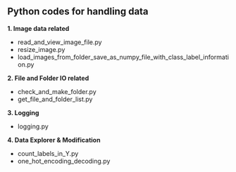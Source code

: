 
<h2>Python codes for handling data</h2>

**1. Image data related**

* read_and_view_image_file.py
* resize_image.py
* load_images_from_folder_save_as_numpy_file_with_class_label_information.py


**2. File and Folder IO related**

* check_and_make_folder.py  
* get_file_and_folder_list.py

   
**3. Logging**

* logging.py


**4. Data Explorer & Modification**

* count_labels_in_Y.py
* one_hot_encoding_decoding.py
